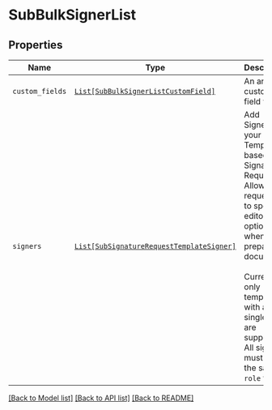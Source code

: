 # SubBulkSignerList



## Properties
Name | Type | Description | Notes
------------ | ------------- | ------------- | -------------
| `custom_fields` | [```List[SubBulkSignerListCustomField]```](SubBulkSignerListCustomField.md) |  An array of custom field values.  |  |
| `signers` | [```List[SubSignatureRequestTemplateSigner]```](SubSignatureRequestTemplateSigner.md) |  Add Signers to your Templated-based Signature Request. Allows the requester to specify editor options when a preparing a document.<br><br>Currently only templates with a single role are supported. All signers must have the same `role` value.  |  |

[[Back to Model list]](../README.md#documentation-for-models) [[Back to API list]](../README.md#documentation-for-api-endpoints) [[Back to README]](../README.md)



